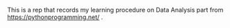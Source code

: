 This is a rep that records my learning procedure on Data Analysis part from  https://pythonprogramming.net/ .